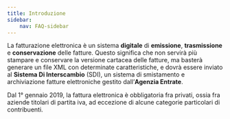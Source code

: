 ```yaml
---
title: Introduzione
sidebar:
    nav: FAQ-sidebar
---
```


La fatturazione elettronica è un sistema **digitale** di **emissione**, **trasmissione** e **conservazione** delle fatture. Questo significa che non servirà più stampare e conservare la versione cartacea delle fatture, ma basterà generare un file XML con determinate caratteristiche, e dovrà essere inviato al **Sistema Di Interscambio** (SDI), un sistema di smistamento e archiviazione fatture elettroniche gestito dall’**Agenzia Entrate**.

Dal 1° gennaio 2019, la fattura elettronica è obbligatoria fra privati, ossia fra aziende titolari di partita iva, ad eccezione di alcune categorie particolari di contribuenti.